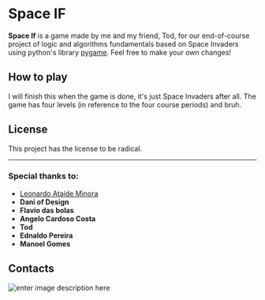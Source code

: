 
# Space IF

**Space If** is a game made by me and my friend, Tod, for our end-of-course project of logic and algorithms fundamentals based on Space Invaders using python's library [pygame](https://www.pygame.org/). Feel free to make your own changes!


##  How to play

I will finish this when the game is done, it's just Space Invaders after all.
The game has four levels (in reference to the four course periods) and bruh.

## License
This project has the license to be radical.

---

### Special thanks to:

- [Leonardo Ataíde Minora](https://github.com/leonardo-minora/)
-  **Dani of Design**
-  **Flavio das bolas**
-  **Angelo Cardoso Costa**
- **Tod**
- **Ednaldo Pereira**
- **Manoel Gomes**

## Contacts
![enter image description here](C:%5CUsers%5CPichau%5CDesktop%5Cdiscord.png)
